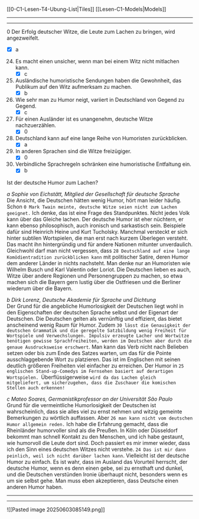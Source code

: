 [[0-C1-Lesen-T4-Ubung-List|Tiles]]
[[Lesen-C1-Models|Models]]

---
---

0 Der Erfolg deutscher Witze, die Leute zum Lachen zu bringen, wird angezweifelt.  
- [x] a  

24. Es macht einen unsicher, wenn man bei einem Witz nicht mitlachen kann.  
    - [x] c  

25. Ausländische humoristische Sendungen haben die Gewohnheit, das Publikum auf den Witz aufmerksam zu machen.  
    - [x] b

26. Wie sehr man zu Humor neigt, variiert in Deutschland von Gegend zu Gegend.  
    - [x] c

27. Für einen Ausländer ist es unangenehm, deutsche Witze nachzuerzählen.  
    - [x] 0  

28. Deutschland kann auf eine lange Reihe von Humoristen zurückblicken.  
    - [x] a

29. In anderen Sprachen sind die Witze freizügiger.  
    - [x] 0

30. Verbindliche Sprachregeln schränken eine humoristische Entfaltung ein.  
    - [x] b

Ist der deutsche Humor zum Lachen?

*a Sophie von Eichstätt, Mitglied der Gesellschaft für deutsche Sprache*  
Die Ansicht, die Deutschen hätten wenig Humor, hört man leider häufig. Schon `0 Mark Twain meinte, deutsche Witze seien nicht zum Lachen geeignet.` Ich denke, das ist eine Frage des Standpunktes. Nicht jedes Volk kann über das Gleiche lachen. Der deutsche Humor ist eher nüchtern, er kann ebenso philosophisch, auch ironisch und sarkastisch sein. Beispiele dafür sind Heinrich Heine und Kurt Tucholsky. Manchmal versteckt er sich hinter subtilen Wortspielen, die man erst nach kurzem Überlegen versteht. Das macht ihn hintergründig und für andere Nationen mitunter unverdaulich. Gleichwohl darf man nicht vergessen, dass `28 Deutschland auf eine lange Komödientradition zurückblicken kann` mit politischer Satire, deren Humor dem anderer Länder in nichts nachsteht. Man denke nur an Humoristen wie Wilhelm Busch und Karl Valentin oder Loriot. Die Deutschen lieben es auch, Witze über andere Regionen und Personengruppen zu machen, so etwa machen sich die Bayern gern lustig über die Ostfriesen und die Berliner wiederum über die Bayern.  

*b Dirk Lorenz, Deutsche Akademie für Sprache und Dichtung*  
Der Grund für die angebliche Humorlosigkeit der Deutschen liegt wohl in den Eigenschaften der deutschen Sprache selbst und der Eigenart der Deutschen. Die Deutschen gelten als vernünftig und effizient, das bietet anscheinend wenig Raum für Humor. Zudem `30 lässt die Genauigkeit der deutschen Grammatik und die geregelte Satzbildung wenig Freiheit für Wortspiele und Verwechslungen. Impulsiv erzeugte Lacher und Wortwitze benötigen gewisse Sprachfreiheiten, werden im Deutschen aber durch die genaue Ausdrucksweise erschwert`. Man kann das Verb nicht nach Belieben setzen oder bis zum Ende des Satzes warten, um das für die Pointe ausschlaggebende Wort zu platzieren. Das ist im Englischen mit seinen deutlich größeren Freiheiten viel einfacher zu erreichen. Der Humor in `25 englischen Stand-up-Comedys im Fernsehen basiert auf derartigen Wortspielen. `Überflüssigerweise `wird da das Lachen gleich mitgeliefert, um sicherzugehen, dass die Zuschauer die komischen Stellen auch erkennen!  `

*c Mateo Soares, Germanistikprofessor an der Universität São Paulo*  
Grund für die vermeintliche Humorlosigkeit der Deutschen ist wahrscheinlich, dass sie alles viel zu ernst nehmen und witzig gemeinte Bemerkungen zu wörtlich auffassen. Aber `26 man kann nicht vom deutschen Humor allgemein reden.` Ich habe die Erfahrung gemacht, dass die Rheinländer humorvoller sind als die Preußen. In Köln oder Düsseldorf bekommt man schnell Kontakt zu den Menschen, und ich habe gestaunt, wie humorvoll die Leute dort sind. Doch passiert es mir immer wieder, dass ich den Sinn eines deutschen Witzes nicht verstehe. `24 Das ist mir dann peinlich, weil ich nicht darüber lachen kann`. Vielleicht ist der deutsche Humor zu einfach. Es ist wahr, dass im Ausland das Vorurteil herrscht, der deutsche Humor, wenn es denn einen gebe, sei zu ernsthaft und dunkel, und die Deutschen verstünden Ironie überhaupt nicht, besonders wenn es um sie selbst gehe. Man muss eben akzeptieren, dass Deutsche einen anderen Humor haben.  

---
---



![[Pasted image 20250603085149.png]]